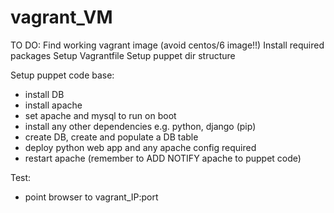 # vagrant_VM

TO DO:
Find working vagrant image (avoid centos/6 image!!)
Install required packages
Setup Vagrantfile
Setup puppet dir structure

Setup puppet code base:
- install DB
- install apache
- set apache and mysql to run on boot
- install any other dependencies e.g. python, django (pip)
- create DB, create and populate a DB table
- deploy python web app and any apache config required
- restart apache (remember to ADD NOTIFY apache to puppet code)


Test:
- point browser to vagrant_IP:port




